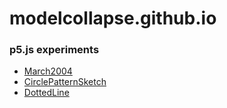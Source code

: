 # modelcollapse.github.io
### p5.js experiments

- [March2004](https://modelcollapse.github.io/March2004/)
- [CirclePatternSketch](https://modelcollapse.github.io/CirclePatternSketch/)
- [DottedLine](https://modelcollapse.github.io/CircleLine/)
